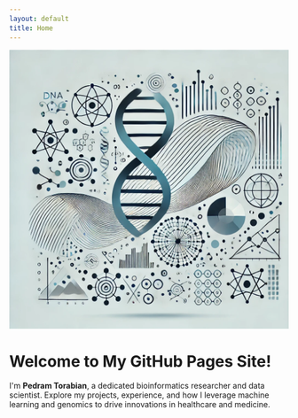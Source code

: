 ```yaml
---
layout: default
title: Home
---
```

![Descriptive Alt Text](images/image1.jpg)

# Welcome to My GitHub Pages Site!

I'm **Pedram Torabian**, a dedicated bioinformatics researcher and data scientist. Explore my projects, experience, and how I leverage machine learning and genomics to drive innovations in healthcare and medicine.
